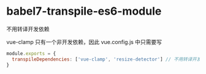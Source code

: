 # babel7-transpile-es6-module

不用转译开发依赖

vue-clamp 只有一个非开发依赖，因此 vue.config.js 中只需要写

```js
module.exports = {
  transpileDependencies: ['vue-clamp', 'resize-detector'] // 不用转译开发依赖
}
```